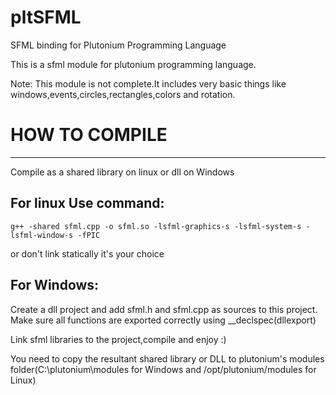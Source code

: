 # pltSFML
SFML binding for Plutonium Programming Language

This is a sfml module for plutonium programming language.

Note: This module is not complete.It includes very basic things like windows,events,circles,rectangles,colors and rotation.

# HOW TO COMPILE
-----------------
 Compile as a shared library on linux or dll on Windows
 
 ## For linux Use command: 
 
   ```g++ -shared sfml.cpp -o sfml.so -lsfml-graphics-s -lsfml-system-s -lsfml-window-s -fPIC```
   
   or don't link statically it's your choice
 ## For Windows:
   Create a dll project and add sfml.h and sfml.cpp as sources to this project. Make sure all functions are exported
   correctly using __declspec(dllexport)
   
   Link sfml libraries to the project,compile and enjoy :)
   
   
 You need to copy the resultant shared library or DLL to plutonium's modules folder(C:\plutonium\modules for Windows
  and /opt/plutonium/modules for Linux)
 
